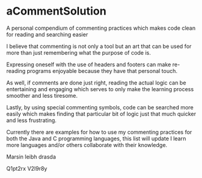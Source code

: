 # aCommentSolution
A personal compendium of commenting practices which makes code clean for reading and searching easier


I believe that commenting is not only a tool but an art that can be used for more than just remembering what the purpose of code is.

Expressing oneself with the use of headers and footers can make re-reading programs enjoyable because they have that personal touch. 

As well, if comments are done just right, reading the actual logic can be entertaining and engaging which serves to only make the 
learning process smoother and less tiresome.

Lastly, by using special commenting symbols, code can be searched more easily which makes finding that particular bit of logic just
that much quicker and less frustrating.



Currently there are examples for how to use my commenting practices for both the Java and C programming languages, this list will update 
I learn more languages and/or others collaborate with their knowledge.




Marsin leibh drasda


Q1pt2rx V2l9r8y
